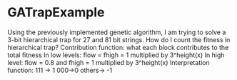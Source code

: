 # GATrapExample
Using the previously implemented genetic algorithm, I am trying to solve a 3-bit hierarchical trap for 27 and 81 bit strings. How do I count the fitness in hierarchical trap? Contribution function: what each block contributes to the total fitness In low levels: flow = fhigh = 1 multiplied by 3^height(x) In high level: flow = 0.8 and fhigh = 1 multiplied by 3^height(x) Interpretation function:  111 -> 1    000->0    others-> -1
